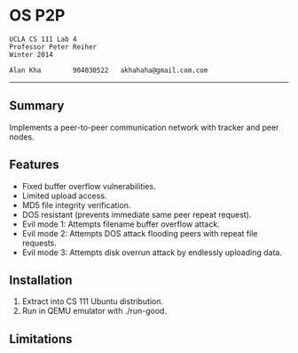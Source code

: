 OS P2P
===================
	UCLA CS 111 Lab 4
	Professor Peter Reiher
	Winter 2014

	Alan Kha		904030522	akhahaha@gmail.com.com
-------------------------------------------------------------------------------
Summary
---------------
Implements a peer-to-peer communication network with tracker and peer nodes.

Features
---------------
 - Fixed buffer overflow vulnerabilities.
 - Limited upload access.
 - MD5 file integrity verification.
 - DOS resistant (prevents immediate same peer repeat request).
 - Evil mode 1: Attempts filename buffer overflow attack.
 - Evil mode 2: Attempts DOS attack flooding peers with repeat file requests.
 - Evil mode 3: Attempts disk overrun attack by endlessly uploading data.

Installation
---------------
1. Extract into CS 111 Ubuntu distribution.
2. Run in QEMU emulator with ./run-good.

Limitations
---------------
